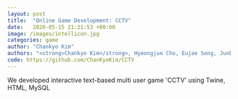 ```yaml
---
layout: post
title:  "Online Game Development: CCTV"
date:   2020-05-15 21:21:53 +00:00
image: /images/intellicon.jpg
categories: game
author: "Chankyo Kim"
authors: "<strong>Chankyo Kim</strong>, Hyeongjun Cho, Eujae Song, Junbeom Sim, Youngyik Rhim"
code: https://github.com/ChanKyoKim/CCTV
---
```


We developed interactive text-based multi user game 'CCTV' using Twine, HTML, MySQL
